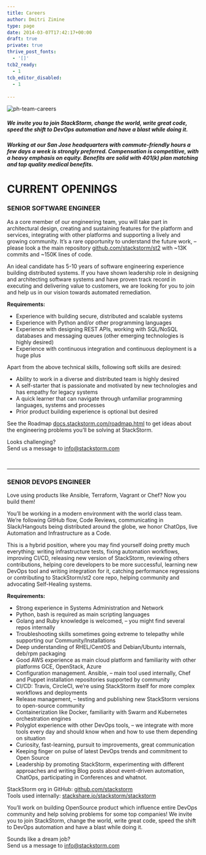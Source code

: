 ```yaml
---
title: Careers
author: Dmitri Zimine
type: page
date: 2014-03-07T17:42:17+00:00
draft: true
private: true
thrive_post_fonts:
  - '[]'
tcb2_ready:
  - 1
tcb_editor_disabled:
  - 1

---
```

<img loading="lazy" src="/wp/wp-content/uploads/2014/10/ph-team-careers.jpg" alt="ph-team-careers" class="alignnone size-full wp-image-1276" width="1080" height="377" srcset="https://stackstorm.com/wp/wp-content/uploads/2014/10/ph-team-careers.jpg 1080w, https://stackstorm.com/wp/wp-content/uploads/2014/10/ph-team-careers-300x104.jpg 300w, https://stackstorm.com/wp/wp-content/uploads/2014/10/ph-team-careers-1024x357.jpg 1024w" sizes="(max-width: 1080px) 100vw, 1080px" />

##### We invite you to join StackStorm, change the world, write great code, speed the shift to DevOps automation and have a blast while doing it.

##### Working at our San Jose headquarters with commute-friendly hours a few days a week is strongly preferred. Compensation is competitive, with a heavy emphasis on equity. Benefits are solid with 401(k) plan matching and top quality medical benefits.

# 

# CURRENT OPENINGS

### SENIOR SOFTWARE ENGINEER

As a core member of our engineering team, you will take part in architectural design, creating and sustaining features for the platform and services, integrating with other platforms and supporting a lively and growing community. It&#8217;s a rare opportunity to understand the future work, &#8211; please look a the main repository [github.com/stackstorm/st2][1] with ~13K commits and ~150K lines of code.

An ideal candidate has 5-10 years of software engineering experience building distributed systems. If you have shown leadership role in designing and architecting software systems and have proven track record in executing and delivering value to customers, we are looking for you to join and help us in our vision towards automated remediation.

**Requirements:**

  * Experience with building secure, distributed and scalable systems
  * Experience with Python and/or other programming languages
  * Experience with designing REST APIs, working with SQL/NoSQL databases and messaging queues (other emerging technologies is highly desired)
  * Experience with continuous integration and continuous deployment is a huge plus

Apart from the above technical skills, following soft skills are desired:

  * Ability to work in a diverse and distributed team is highly desired
  * A self-starter that is passionate and motivated by new technologies and has empathy for legacy systems
  * A quick learner that can navigate through unfamiliar programming languages, systems and processes
  * Prior product building experience is optional but desired

See the Roadmap [docs.stackstorm.com/roadmap.html][2] to get ideas about the engineering problems you&#8217;ll be solving at StackStorm.

Looks challenging?  
Send us a message to <info@stackstorm.com>

&nbsp;

* * *

### 

### SENIOR DEVOPS ENGINEER

Love using products like Ansible, Terraform, Vagrant or Chef? Now you build them!

You&#8217;ll be working in a modern environment with the world class team.  
We&#8217;re following GitHub flow, Code Reviews, communicating in Slack/Hangouts being distributed around the globe, we honor ChatOps, live Automation and Infrastructure as a Code.

This is a hybrid position, where you may find yourself doing pretty much everything: writing infrastructure tests, fixing automation workflows, improving CI/CD, releasing new version of StackStorm, reviewing others contributions, helping core developers to be more successful, learning new DevOps tool and writing integration for it, catching performance regressions or contributing to StackStorm/st2 core repo, helping community and advocating Self-Healing systems.

**Requirements:**

  * Strong experience in Systems Administration and Network
  * Python, bash is required as main scripting languages
  * Golang and Ruby knowledge is welcomed, &#8211; you might find several repos internally
  * Troubleshooting skills sometimes going extreme to telepathy while supporting our Community/Installations
  * Deep understanding of RHEL/CentOS and Debian/Ubuntu internals, deb/rpm packaging
  * Good AWS experience as main cloud platform and familiarity with other platforms GCE, OpenStack, Azure
  * Configuration management. Ansible, &#8211; main tool used internally, Chef and Puppet installation repositories supported by community
  * CI/CD: Travis, CircleCI, we&#8217;re using StackStorm itself for more complex workflows and deployments
  * Release management, &#8211; testing and publishing new StackStorm versions to open-source community
  * Containerization like Docker, familiarity with Swarm and Kubernetes orchestration engines
  * Polyglot experience with other DevOps tools, &#8211; we integrate with more tools every day and should know when and how to use them depending on situation
  * Curiosity, fast-learning, pursuit to improvements, great communication
  * Keeping finger on pulse of latest DevOps trends and commitment to Open Source
  * Leadership by promoting StackStorm, experimenting with different approaches and writing Blog posts about event-driven automation, ChatOps, participating in Conferences and whatnot.

StackStorm org in GitHub: [github.com/stackstorm][3]  
Tools used internally: [stackshare.io/stackstorm/stackstorm][4]

You&#8217;ll work on building OpenSource product which influence entire DevOps community and help solving problems for some top companies! We invite you to join StackStorm, change the world, write great code, speed the shift to DevOps automation and have a blast while doing it.

Sounds like a dream job?  
Send us a message to <info@stackstorm.com>

&nbsp;

&nbsp;

### 

&nbsp;

 [1]: https://github.com/stackstorm/st2
 [2]: https://docs.stackstorm.com/roadmap.html
 [3]: https://github.com/stackstorm
 [4]: https://stackshare.io/stackstorm/stackstorm